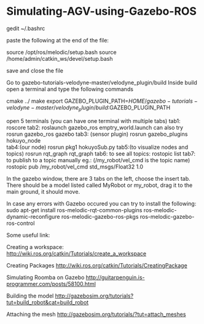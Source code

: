 # Simulating-AGV-using-Gazebo-ROS
gedit ~/.bashrc

paste the following at the end of the file:

source /opt/ros/melodic/setup.bash
source /home/admin/catkin_ws/devel/setup.bash

save and close the file


Go to gazebo-tutorials-velodyne-master/velodyne_plugin/build
Inside build open a terminal and type the following commands

cmake ../
make
export GAZEBO_PLUGIN_PATH=$HOME/gazebo-tutorials-velodyne-master/velodyne_plugin /build:$GAZEBO_PLUGIN_PATH  


open 5 terminals (you can have one terminal with multiple tabs)
tab1:
roscore
tab2:
roslaunch gazebo_ros emptry_world.launch
can also try
rosrun gazebo_ros gazebo
tab3: (sensor plugin)
rosrun gazebo_plugins hokuyo_node   
tab4:(our node)
rosrun pkg1 hokuyoSub.py
tab5:(to visualize nodes and topics)
rosrun rqt_graph rqt_graph
tab6: to see all topics:
rostopic list
tab7: to publish to a topic manually eg.:  (/my_robot/vel_cmd is the topic name)
rostopic pub /my_robot/vel_cmd std_msgs/Float32 1.0




In the gazebo window, there are 3 tabs on the left, choose the insert tab.
There should be a model listed called MyRobot or my_robot, drag it to the main ground, it should move.


In case any errors with Gazebo occured you can try to install the following:
sudo apt-get install ros-melodic-rqt-common-plugins ros-melodic-dynamic-reconfigure ros-melodic-gazebo-ros-pkgs ros-melodic-gazebo-ros-control

Some useful link:

Creating a workspace:
http://wiki.ros.org/catkin/Tutorials/create_a_workspace

Creating Packages
http://wiki.ros.org/catkin/Tutorials/CreatingPackage

Simulating Roomba on Gazebo
http://guitarpenguin.is-programmer.com/posts/58100.html

Building the model
http://gazebosim.org/tutorials?tut=build_robot&cat=build_robot

Attaching the mesh
http://gazebosim.org/tutorials/?tut=attach_meshes

